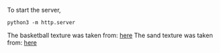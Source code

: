 To start the server,

```
python3 -m http.server
```

The basketball texture was taken from: [here](https://opengameart.org/sites/default/files/balldimpled.png)
The sand texture was taken from: [here](https://pics.freeartbackgrounds.com/fullhd/Desert_Sand_Texture-1203.jpg)